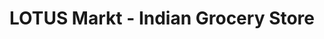 ---
title: "LOTUS Markt - Indian Grocery Store"
url: /ingolstadt/lotus-markt-indian-grocery-store/
shop: Lebensmittel
---